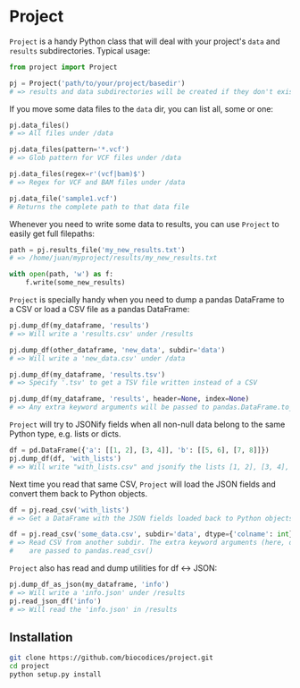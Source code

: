 # Project

`Project` is a handy Python class that will deal with your project's `data` and
`results` subdirectories. Typical usage:

```python
from project import Project

pj = Project('path/to/your/project/basedir')
# => results and data subdirectories will be created if they don't exist
```

If you move some data files to the `data` dir, you can list all, some or one:

```python
pj.data_files()
# => All files under /data

pj.data_files(pattern='*.vcf')
# => Glob pattern for VCF files under /data

pj.data_files(regex=r'(vcf|bam)$')
# => Regex for VCF and BAM files under /data

pj.data_file('sample1.vcf')
# Returns the complete path to that data file
```

Whenever you need to write some data to results, you can use `Project` to
easily get full filepaths:

```python
path = pj.results_file('my_new_results.txt')
# => /home/juan/myproject/results/my_new_results.txt

with open(path, 'w') as f:
    f.write(some_new_results)
```

`Project` is specially handy when you need to dump a pandas DataFrame to a CSV
or load a CSV file as a pandas DataFrame:

```python
pj.dump_df(my_dataframe, 'results')
# => Will write a 'results.csv' under /results

pj.dump_df(other_dataframe, 'new_data', subdir='data')
# => Will write a 'new_data.csv' under /data

pj.dump_df(my_dataframe, 'results.tsv')
# => Specify '.tsv' to get a TSV file written instead of a CSV

pj.dump_df(my_dataframe, 'results', header=None, index=None)
# => Any extra keyword arguments will be passed to pandas.DataFrame.to_csv()
```

`Project` will try to JSONify fields when all non-null data belong to the same
Python type, e.g. lists or dicts.

```python
df = pd.DataFrame({'a': [[1, 2], [3, 4]], 'b': [[5, 6], [7, 8]]})
pj.dump_df(df, 'with_lists')
# => Will write "with_lists.csv" and jsonify the lists [1, 2], [3, 4], etc.
```

Next time you read that same CSV, `Project` will load the JSON fields and
convert them back to Python objects.

```python
df = pj.read_csv('with_lists')
# => Get a DataFrame with the JSON fields loaded back to Python objects.

df = pj.read_csv('some_data.csv', subdir='data', dtype={'colname': int})
# => Read CSV from another subdir. The extra keyword arguments (here, dtype)
#    are passed to pandas.read_csv()
```

`Project` also has read and dump utilities for df <-> JSON:

```python
pj.dump_df_as_json(my_dataframe, 'info')
# => Will write a 'info.json' under /results
pj.read_json_df('info')
# => Will read the 'info.json' in /results
```

## Installation

```bash
git clone https://github.com/biocodices/project.git
cd project
python setup.py install
```
